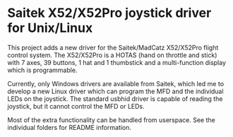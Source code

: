 Saitek X52/X52Pro joystick driver for Unix/Linux
================================================

This project adds a new driver for the Saitek/MadCatz X52/X52Pro flight
control system. The X52/X52Pro is a HOTAS (hand on throttle and stick)
with 7 axes, 39 buttons, 1 hat and 1 thumbstick and a multi-function
display which is programmable.

Currently, only Windows drivers are available from Saitek, which led me
to develop a new Linux driver which can program the MFD and the individual
LEDs on the joystick. The standard usbhid driver is capable of reading
the joystick, but it cannot control the MFD or LEDs.

Most of the extra functionality can be handled from userspace. See the
individual folders for README information.

